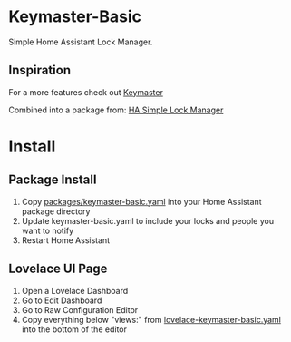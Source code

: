 # Keymaster-Basic
Simple Home Assistant Lock Manager.


## Inspiration
For a more features check out [Keymaster](https://github.com/FutureTense/keymaster)

Combined into a package from: [HA Simple Lock Manager](https://github.com/markaggar/HA_Simple_Lock_Manager)


# Install

## Package Install

1. Copy [packages/keymaster-basic.yaml](packages/keymaster-basic.yaml) into your Home Assistant package directory
2. Update keymaster-basic.yaml to include your locks and people you want to notify
3. Restart Home Assistant

## Lovelace UI Page

1. Open a Lovelace Dashboard
2. Go to Edit Dashboard
3. Go to Raw Configuration Editor
4. Copy everything below "views:" from [lovelace-keymaster-basic.yaml](lovelace-keymaster-basic.yaml) into the bottom of the editor
